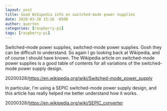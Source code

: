 ```yaml
---
layout: post
title: Good Wikipedia info on switched-mode power supplies
date: 2020-03-28 15:26 -0500
author: quorten
categories: [raspberry-pi]
tags: [raspberry-pi]
---
```


Switched-mode power supplies, switched-mode power supplies.  Gosh they
can be difficult to understand.  So again I go looking back at
Wikipedia, and of course I should have known.  The Wikipedia article
on switched-mode power supplies is a good table of contents for all
variations of the switched-mode power supply design.

20200328/https://en.wikipedia.org/wiki/Switched-mode_power_supply

In particular, I'm using a SEPIC switched-mode power supply design,
and this article has really helped me better understand how it works.

20200328/https://en.wikipedia.org/wiki/SEPIC_converter
